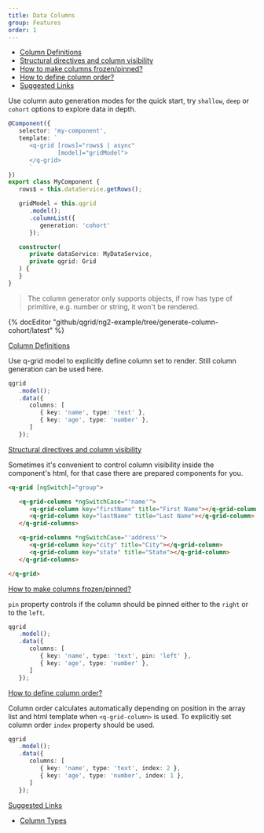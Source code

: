 ```yaml
---
title: Data Columns
group: Features
order: 1
---
```


- [Column Definitions](#column-definitions)
- [Structural directives and column visibility](#structural-directives-and-column-visibility)
- [How to make columns frozen/pinned?](#how-to-make-columns-frozen/pinned)
- [How to define column order?](#how-to-define-column-order)
- [Suggested Links](#suggested-links)

Use column auto generation modes for the quick start, try `shallow`, `deep` or `cohort` options to explore data in depth.

```typescript
@Component({
   selector: 'my-component',
   template: `
      <q-grid [rows]="rows$ | async"
              [model]="gridModel">
      </q-grid>
      `
})
export class MyComponent {
   rows$ = this.dataService.getRows();

   gridModel = this.qgrid
      .model();
      .columnList({ 
         generation: 'cohort' 
      });

   constructor(
      private dataService: MyDataService,
      private qgrid: Grid
   ) {
   }
}
```

> The column generator only supports objects, if row has type of primitive, e.g. number or string, it won't be rendered.

{% docEditor "github/qgrid/ng2-example/tree/generate-column-cohort/latest" %}

<a name="column-definitions" href="#column-definitions">
   Column Definitions
</a>

Use q-grid model to explicitly define column set to render. Still column generation can be used here.

```typescript
qgrid
   .model();
   .data({
      columns: [
         { key: 'name', type: 'text' },
         { key: 'age', type: 'number' },
      ]
   });
```

<a name="structural-directives-and-column-visibility" href="#structural-directives-and-column-visibility">
   Structural directives and column visibility
</a>

Sometimes it's convenient to control column visibility inside the component's html, for that case there are prepared components for you.

```html
<q-grid [ngSwitch]="group">

   <q-grid-columns *ngSwitchCase="'name'">
      <q-grid-column key="firstName" title="First Name"></q-grid-column>
      <q-grid-column key="lastName" title="Last Name"></q-grid-column>
   </q-grid-columns>

   <q-grid-columns *ngSwitchCase="'address'">
      <q-grid-column key="city" title="City"></q-grid-column>
      <q-grid-column key="state" title="State"></q-grid-column>
   </q-grid-columns>

</q-grid>
```

<a name="how-to-make-columns-frozen/pinned" href="#how-to-make-columns-frozen/pinned">
   How to make columns frozen/pinned?
</a>

`pin` property controls if the column should be pinned either to the `right` or to the `left`.

```typescript
qgrid
   .model();
   .data({
      columns: [
         { key: 'name', type: 'text', pin: 'left' },
         { key: 'age', type: 'number' },
      ]
   });
```

<a name="how-to-define-column-order" href="#how-to-define-column-order">
   How to define column order?
</a>

Column order calculates automatically depending on position in the array list and html template when `<q-grid-column>` is used. To explicitly set column order `index` property should be used.

```typescript
qgrid
   .model();
   .data({
      columns: [
         { key: 'name', type: 'text', index: 2 },
         { key: 'age', type: 'number', index: 1 },
      ]
   });
```

<a name="suggested-links" href="#suggested-links">
   Suggested Links
</a>

* [Column Types](/column-type/grid-column.html)